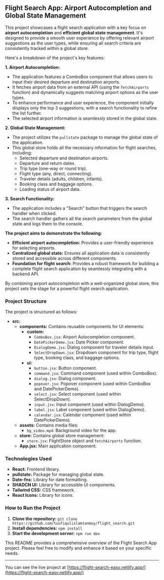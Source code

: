 ## Flight Search App: Airport Autocompletion and Global State Management

This project showcases a flight search application with a key focus on **airport autocompletion** and **efficient global state management**. It's designed to provide a smooth user experience by offering relevant airport suggestions as the user types, while ensuring all search criteria are consistently tracked within a global store. 

Here's a breakdown of the project's key features:

**1. Airport Autocompletion:**

   - The application features a ComboBox component that allows users to input their desired departure and destination airports. 
   - It fetches airport data from an external API (using the `fetchAirports` function) and dynamically suggests matching airport options as the user types. 
   - To enhance performance and user experience, the component initially displays only the top 3 suggestions, with a search functionality to refine the list further. 
   - The selected airport information is seamlessly stored in the global state.

**2. Global State Management:**

   - The project utilizes the `pullstate` package to manage the global state of the application. 
   - This global store holds all the necessary information for flight searches, including:
      - Selected departure and destination airports.
      - Departure and return dates.
      - Trip type (one-way or round trip).
      - Flight type (any, direct, connecting).
      - Traveler details (adults, children, infants).
      - Booking class and baggage options.
      - Loading status of airport data.

**3. Search Functionality:**

   - The application includes a "Search" button that triggers the search handler when clicked.
   - The search handler gathers all the search parameters from the global state and logs them to the console.

**The project aims to demonstrate the following:**

   - **Efficient airport autocompletion:**  Provides a user-friendly experience for selecting airports.
   - **Centralized global state:**  Ensures all application data is consistently stored and accessible across different components.
   - **Foundation for flight search:**  Provides a robust framework for building a complete flight search application by seamlessly integrating with a backend API. 

By combining airport autocompletion with a well-organized global store, this project sets the stage for a powerful flight search application.

### Project Structure

The project is structured as follows:

- **src:**
    - **components:** Contains reusable components for UI elements:
        - **custom:**
            - `ComboBox.jsx`: Airport Autocompletion component.
            - `DatePickerDemo.jsx`: Date Picker component.
            - `DialogDemo.jsx`: Dialog component for traveler details input.
            - `SelectDropDown.jsx`: Dropdown component for trip type, flight type, booking class, and baggage options.
        - **ui:**
            - `button.jsx`: Button component.
            - `command.jsx`: Command component (used within ComboBox).
            - `dialog.jsx`: Dialog component.
            - `popover.jsx`: Popover component (used within ComboBox and DatePickerDemo).
            - `select.jsx`: Select component (used within SelectDropDown).
            - `input.jsx`: Input component (used within DialogDemo).
            - `label.jsx`: Label component (used within DialogDemo).
            - `calendar.jsx`: Calendar component (used within DatePickerDemo).
    - **assets:** Contains media files:
        - `bg_video.mp4`: Background video for the app.
    - **store:** Contains global store management:
        - `store.jsx`: FlightStore object and `fetchAirports` function.
    - **App.jsx:** Main application component.

### Technologies Used

- **React:** Frontend library.
- **pullstate:** Package for managing global state.
- **Date-fns:** Library for date formatting.
- **SHADCN UI:** Library for accessible UI components.
- **Tailwind CSS:** CSS framework.
- **React Icons:** Library for icons.

### How to Run the Project

1. **Clone the repository:** `git clone https://github.com/toufiqulislamtanmoy/flight_search.git`
2. **Install dependencies:** `npm install`
3. **Start the development server:** `npm run dev`

This README provides a comprehensive overview of the Flight Search App project. Please feel free to modify and enhance it based on your specific needs.

---------
You can see the live project at [https://flight-search-easy.netlify.app/](https://flight-search-easy.netlify.app/)
